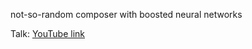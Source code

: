 not-so-random composer with boosted neural networks <br>

Talk: [YouTube link](https://youtu.be/x1Wi-e3AnYs)
